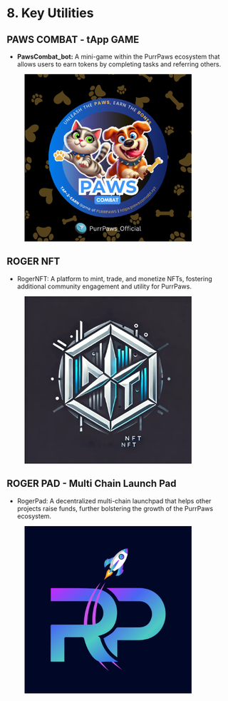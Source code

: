 # 8. Key Utilities

## PAWS COMBAT - tApp GAME

* **PawsCombat\_bot:** A mini-game within the PurrPaws ecosystem that allows users to earn tokens by completing tasks and referring others.

<figure><img src="../../../.gitbook/assets/NEW PWAS LOGO.png" alt="" width="375"><figcaption></figcaption></figure>



## ROGER NFT

* RogerNFT: A platform to mint, trade, and monetize NFTs, fostering additional community engagement and utility for PurrPaws.

<figure><img src="../../../.gitbook/assets/IMAGE 2024-09-23 054254.jpeg" alt="" width="375"><figcaption></figcaption></figure>

## ROGER PAD - Multi Chain Launch Pad

* RogerPad: A decentralized multi-chain launchpad that helps other projects raise funds, further bolstering the growth of the PurrPaws ecosystem.

<figure><img src="../../../.gitbook/assets/V2.png" alt="" width="375"><figcaption></figcaption></figure>
